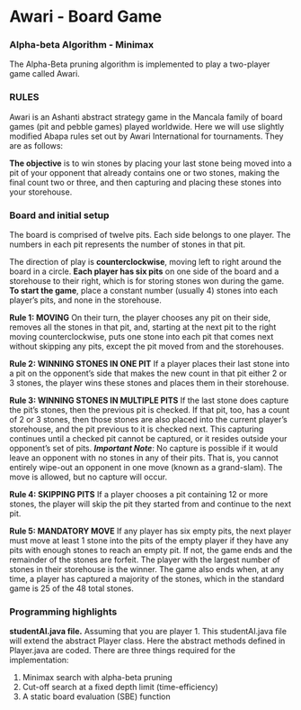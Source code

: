 # Awari - Board Game

### Alpha-beta Algorithm - Minimax
The Alpha-Beta pruning algorithm is implemented to play a two-player game called Awari.

### RULES
Awari is an Ashanti abstract strategy game in the Mancala family of board games (pit and pebble games) played worldwide. Here we will use slightly modified Abapa rules set out by Awari International for tournaments. They are as follows:

__The objective__ is to win stones by placing your last stone being moved into a pit of your opponent that already contains one or two stones, making the final count two or three, and then capturing and placing these stones into your storehouse.

### Board and initial setup
The board is comprised of twelve pits. Each side belongs to one player. The numbers in each pit represents the number of stones in that pit.

The direction of play is __counterclockwise__, moving left to right around the board in a circle. __Each player has six pits__ on one side of the board and a storehouse to their right, which is for storing stones won during the game. __To start the game__, place a constant number (usually 4) stones into each player’s pits, and none in the storehouse.

__Rule 1: MOVING__ On their turn, the player chooses any pit on their side, removes all the stones in that pit, and, starting at the next pit to the right moving counterclockwise, puts one stone into each pit that comes next without skipping any pits, except the pit moved from and the storehouses.

__Rule 2: WINNING STONES IN ONE PIT__ If a player places their last stone into a pit on the opponent’s side that makes the new count in that pit either 2 or 3 stones, the player wins these stones and places them in their storehouse.

__Rule 3: WINNING STONES IN MULTIPLE PITS__ If the last stone does capture the pit’s stones, then the previous pit is checked. If that pit, too, has a count of 2 or 3 stones, then those stones are also placed into the current player’s storehouse, and the pit previous to it is checked next. This capturing continues until a checked pit cannot be captured, or it resides outside your opponent’s set of pits.
*__Important Note__*: No capture is possible if it would leave an opponent with no stones in any of their pits. That is, you cannot entirely wipe-out an opponent in one move (known as a grand-slam). The move is allowed, but no capture will occur. 

__Rule 4: SKIPPING PITS__ If a player chooses a pit containing 12 or more stones, the player will skip the pit they started from and continue to the next pit.

__Rule 5: MANDATORY MOVE__ If any player has six empty pits, the next player must move at least 1 stone into the pits of the empty player if they have any pits with enough stones to reach an empty pit. If not, the game ends and the remainder of the stones are forfeit. The player with the largest number of stones in their storehouse is the winner.
The game also ends when, at any time, a player has captured a majority of the stones, which in the standard game is 25 of the 48 total stones.

### Programming highlights
__studentAI.java file.__ Assuming that you are player 1. This studentAI.java file will extend the abstract Player class. Here the abstract methods defined in Player.java are coded. There are three things required for the implementation:
1. Minimax search with alpha-beta pruning
2. Cut-off search at a fixed depth limit (time-efficiency)
3. A static board evaluation (SBE) function

